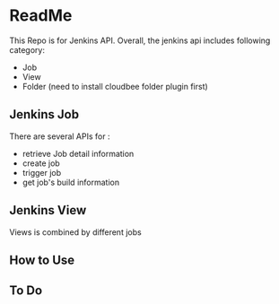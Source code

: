# ReadMe

This Repo is for Jenkins API. Overall, the jenkins api includes following category:

- Job
- View
- Folder (need to install cloudbee folder plugin first)

## Jenkins Job 

There are several APIs for :
- retrieve Job detail information 
- create job
- trigger job
- get job's build information

## Jenkins View

Views is combined by different jobs

## How to Use

## To Do 
